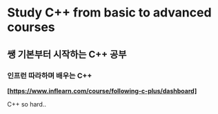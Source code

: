 # Study C++ from basic to advanced courses
## 쌩 기본부터 시작하는 C++ 공부 
### 인프런 따라하며 배우는 C++
**[https://www.inflearn.com/course/following-c-plus/dashboard]**

C++ so hard..
